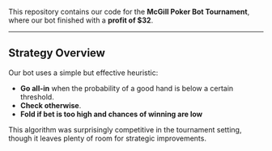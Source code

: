 This repository contains our code for the **McGill Poker Bot Tournament**, where our bot finished with a **profit of \$32**.  

---

## Strategy Overview
Our bot uses a simple but effective heuristic:  
- **Go all-in** when the probability of a good hand is below a certain threshold.  
- **Check otherwise**.
- **Fold if bet is too high and chances of winning are low**

This algorithm was surprisingly competitive in the tournament setting, though it leaves plenty of room for strategic improvements.  
